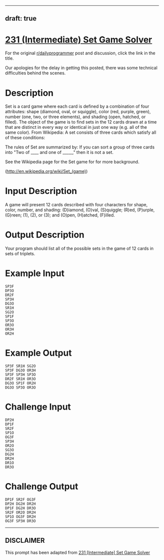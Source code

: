 ---
draft: true
----

# [231 (Intermediate) Set Game Solver](https://www.reddit.com/r/dailyprogrammer/comments/3ke4l6/20150909_challenge_231_intermediate_set_game/)

For the original [r/dailyprogrammer](https://www.reddit.com/r/dailyprogrammer/) post and discussion, click the link in the title.

Our apologies for the delay in getting this posted, there was some technical difficulties behind the scenes. 

# Description
Set is a card game where each card is defined by a combination of four attributes: shape (diamond, oval, or squiggle), color (red, purple, green), number (one, two, or three elements), and shading (open, hatched, or filled). The object of the game is to find sets in the 12 cards drawn at a time that are distinct in every way or identical in just one way (e.g. all of the same color). From Wikipedia: A set consists of three cards which satisfy all of these conditions:

The rules of Set are summarized by: If you can sort a group of three cards into "Two of ____ and one of _____," then it is not a set.

See the Wikipedia page for the Set game
 for for more background. 

(http://en.wikipedia.org/wiki/Set_(game))
# Input Description
A game will present 12 cards described with four characters for shape, color, number, and shading: (D)iamond, (O)val, (S)quiggle; (R)ed, (P)urple, (G)reen; (1), (2), or (3); and (O)pen, (H)atched, (F)illed.

# Output Description
Your program should list all of the possible sets in the game of 12 cards in sets of triplets.

# Example Input

```
SP3F
DP3O
DR2F
SP3H
DG3O
SR1H
SG2O
SP1F
SP3O
OR3O
OR3H
OR2H
```
# Example Output

```
SP3F SR1H SG2O
SP3F DG3O OR3H
SP3F SP3H SP3O
DR2F SR1H OR3O
DG3O SP1F OR2H
DG3O SP3O OR3O
```
# Challenge Input

```
DP2H
DP1F
SR2F
SP1O
OG3F
SP3H
OR2O
SG3O
DG2H
DR2H
DR1O
DR3O
```
# Challenge Output

```
DP1F SR2F OG3F
DP2H DG2H DR2H 
DP1F DG2H DR3O 
SR2F OR2O DR2H 
SP1O OG3F DR2H 
OG3F SP3H DR3O
```

----
## **DISCLAIMER**
This prompt has been adapted from [231 [Intermediate] Set Game Solver](https://www.reddit.com/r/dailyprogrammer/comments/3ke4l6/20150909_challenge_231_intermediate_set_game/
)

